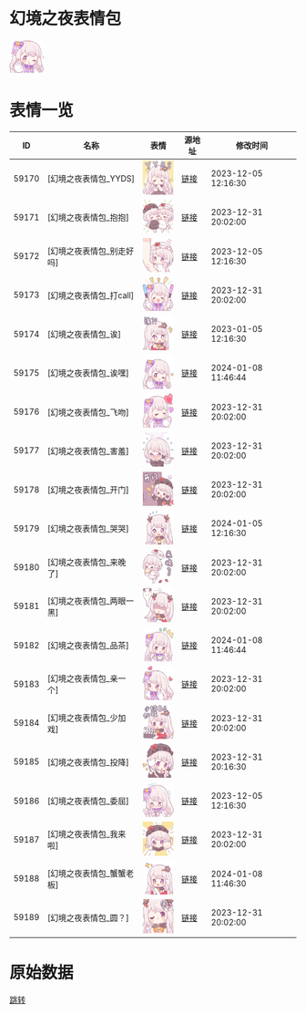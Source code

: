 # 幻境之夜表情包

<img src="./cover.png" height="60" alt="cover" />

# 表情一览

|ID|名称|表情|源地址|修改时间|
|----|----|----|----|----|
|59170|[幻境之夜表情包_YYDS]|<img src="./pic/059170_%5B幻境之夜表情包_YYDS%5D.png" height="60" alt="YYDS"/>|[链接](https://i0.hdslb.com/bfs/garb/bf6ff9a871820954ac7f6b243d14f8c74295cac1.png)|2023-12-05 12:16:30|
|59171|[幻境之夜表情包_抱抱]|<img src="./pic/059171_%5B幻境之夜表情包_抱抱%5D.png" height="60" alt="抱抱"/>|[链接](https://i0.hdslb.com/bfs/garb/f48f45df9e3bf79593f3aac3fddcff4dd9d39cbd.png)|2023-12-31 20:02:00|
|59172|[幻境之夜表情包_别走好吗]|<img src="./pic/059172_%5B幻境之夜表情包_别走好吗%5D.png" height="60" alt="别走好吗"/>|[链接](https://i0.hdslb.com/bfs/garb/fdc5186974f28e4248684d0a21d5376d1990f028.png)|2023-12-05 12:16:30|
|59173|[幻境之夜表情包_打call]|<img src="./pic/059173_%5B幻境之夜表情包_打call%5D.png" height="60" alt="打call"/>|[链接](https://i0.hdslb.com/bfs/garb/82dcca7339b24c6df276bf1cc62b35267e7dfcc6.png)|2023-12-31 20:02:00|
|59174|[幻境之夜表情包_诶]|<img src="./pic/059174_%5B幻境之夜表情包_诶%5D.png" height="60" alt="诶"/>|[链接](https://i0.hdslb.com/bfs/garb/d857917e87a45b4bc2532921a0715d88dd00a773.png)|2023-01-05 12:16:30|
|59175|[幻境之夜表情包_诶嘿]|<img src="./pic/059175_%5B幻境之夜表情包_诶嘿%5D.png" height="60" alt="诶嘿"/>|[链接](https://i0.hdslb.com/bfs/garb/item/499beb648cb9cc92a138115281ffa524a1081974.png)|2024-01-08 11:46:44|
|59176|[幻境之夜表情包_飞吻]|<img src="./pic/059176_%5B幻境之夜表情包_飞吻%5D.png" height="60" alt="飞吻"/>|[链接](https://i0.hdslb.com/bfs/garb/8c5efb1b224dea09b5f802df7a9c6fdce8611459.png)|2023-12-31 20:02:00|
|59177|[幻境之夜表情包_害羞]|<img src="./pic/059177_%5B幻境之夜表情包_害羞%5D.png" height="60" alt="害羞"/>|[链接](https://i0.hdslb.com/bfs/garb/1fb8aef0d69d60fc2cd1e1cef5b4e74886b389ad.png)|2023-12-31 20:02:00|
|59178|[幻境之夜表情包_开门]|<img src="./pic/059178_%5B幻境之夜表情包_开门%5D.png" height="60" alt="开门"/>|[链接](https://i0.hdslb.com/bfs/garb/a87b64eb85872e3bd599a5c7fe2ed453969bbdb0.png)|2023-12-31 20:02:00|
|59179|[幻境之夜表情包_哭哭]|<img src="./pic/059179_%5B幻境之夜表情包_哭哭%5D.png" height="60" alt="哭哭"/>|[链接](https://i0.hdslb.com/bfs/garb/item/561a793cb64da9739ae3cb79cf825797345b30a0.png)|2024-01-05 12:16:30|
|59180|[幻境之夜表情包_来晚了]|<img src="./pic/059180_%5B幻境之夜表情包_来晚了%5D.png" height="60" alt="来晚了"/>|[链接](https://i0.hdslb.com/bfs/garb/8bce259f291e39b22763707918ab53ebc4a21217.png)|2023-12-31 20:02:00|
|59181|[幻境之夜表情包_两眼一黑]|<img src="./pic/059181_%5B幻境之夜表情包_两眼一黑%5D.png" height="60" alt="两眼一黑"/>|[链接](https://i0.hdslb.com/bfs/garb/a3e5a6515422495ca3173be40d81e716c58ce602.png)|2023-12-31 20:02:00|
|59182|[幻境之夜表情包_品茶]|<img src="./pic/059182_%5B幻境之夜表情包_品茶%5D.png" height="60" alt="品茶"/>|[链接](https://i0.hdslb.com/bfs/garb/item/e335acaaa50d730030bd9e4569650fe2e2d1bac7.png)|2024-01-08 11:46:44|
|59183|[幻境之夜表情包_亲一个]|<img src="./pic/059183_%5B幻境之夜表情包_亲一个%5D.png" height="60" alt="亲一个"/>|[链接](https://i0.hdslb.com/bfs/garb/2f3152c19a5ce9f9ef59caccfef08ee1ad1ab764.png)|2023-12-31 20:02:00|
|59184|[幻境之夜表情包_少加戏]|<img src="./pic/059184_%5B幻境之夜表情包_少加戏%5D.png" height="60" alt="少加戏"/>|[链接](https://i0.hdslb.com/bfs/garb/6f704a0c5ed8aa38e680d16b2903a332c9464244.png)|2023-12-31 20:02:00|
|59185|[幻境之夜表情包_投降]|<img src="./pic/059185_%5B幻境之夜表情包_投降%5D.png" height="60" alt="投降"/>|[链接](https://i0.hdslb.com/bfs/garb/9fe043fa1337346f8a3a55879428aeb08222c632.png)|2023-12-31 20:16:30|
|59186|[幻境之夜表情包_委屈]|<img src="./pic/059186_%5B幻境之夜表情包_委屈%5D.png" height="60" alt="委屈"/>|[链接](https://i0.hdslb.com/bfs/garb/c6f19ca18d62b151b2049f35ea46e003ad1c3585.png)|2023-12-05 12:16:30|
|59187|[幻境之夜表情包_我来啦]|<img src="./pic/059187_%5B幻境之夜表情包_我来啦%5D.png" height="60" alt="我来啦"/>|[链接](https://i0.hdslb.com/bfs/garb/4d757501518a4127de855b34750a4cae20f7f354.png)|2023-12-31 20:02:00|
|59188|[幻境之夜表情包_蟹蟹老板]|<img src="./pic/059188_%5B幻境之夜表情包_蟹蟹老板%5D.png" height="60" alt="蟹蟹老板"/>|[链接](https://i0.hdslb.com/bfs/garb/item/84b24628fedd21539787794890a19fd5aabcc395.png)|2024-01-08 11:46:30|
|59189|[幻境之夜表情包_圆？]|<img src="./pic/059189_%5B幻境之夜表情包_圆？%5D.png" height="60" alt="圆？"/>|[链接](https://i0.hdslb.com/bfs/garb/42260c5ed1232814cb291192808fa0bf67e0d1bc.png)|2023-12-31 20:02:00|

# 原始数据

[跳转](./raw.json)

